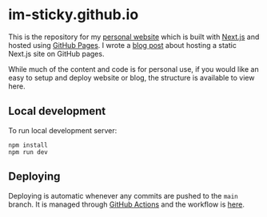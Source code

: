 # im-sticky.github.io

This is the repository for my [personal website](https://im-sticky.github.io/) which is built with [Next.js](https://nextjs.org/) and hosted using [GitHub Pages](https://pages.github.com/). I wrote a [blog post](https://im-sticky.github.io/blog/nextjs-on-github-pages) about hosting a static Next.js site on GitHub pages.

While much of the content and code is for personal use, if you would like an easy to setup and deploy website or blog, the structure is available to view here.

## Local development

To run local development server:

```
npm install
npm run dev
```

## Deploying

Deploying is automatic whenever any commits are pushed to the `main` branch. It is managed through [GitHub Actions](https://docs.github.com/en/actions) and the workflow is [here](/.github/workflows/deploy.yml).
